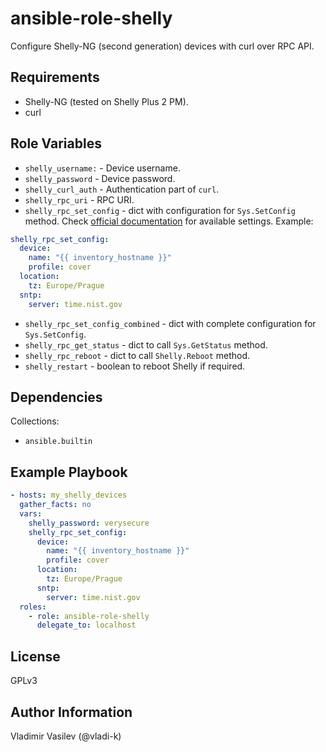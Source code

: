 ansible-role-shelly
====

Configure Shelly-NG (second generation) devices with curl over RPC API.

Requirements
------------

* Shelly-NG (tested on Shelly Plus 2 PM).
* curl

Role Variables
--------------

* `shelly_username:` - Device username.
* `shelly_password` - Device password.
* `shelly_curl_auth` - Authentication part of `curl`.
* `shelly_rpc_uri` - RPC URI.
* `shelly_rpc_set_config` - dict with configuration for `Sys.SetConfig` method. Check [official documentation](https://shelly-api-docs.shelly.cloud/gen2/ComponentsAndServices/Sys/#configuration) for available settings. Example:
```yaml
shelly_rpc_set_config:
  device:
    name: "{{ inventory_hostname }}"
    profile: cover
  location:
    tz: Europe/Prague
  sntp:
    server: time.nist.gov
```
* `shelly_rpc_set_config_combined` - dict with complete configuration for `Sys.SetConfig`.
* `shelly_rpc_get_status` - dict to call `Sys.GetStatus` method.
* `shelly_rpc_reboot` - dict to call `Shelly.Reboot` method.
* `shelly_restart` - boolean to reboot Shelly if required.

Dependencies
------------

Collections:

* `ansible.builtin`


Example Playbook
----------------

```yaml
- hosts: my_shelly_devices
  gather_facts: no
  vars:
    shelly_password: verysecure
    shelly_rpc_set_config:
      device:
        name: "{{ inventory_hostname }}"
        profile: cover
      location:
        tz: Europe/Prague
      sntp:
        server: time.nist.gov
  roles:
    - role: ansible-role-shelly
      delegate_to: localhost
```

License
-------

GPLv3

Author Information
------------------

Vladimir Vasilev (@vladi-k)
